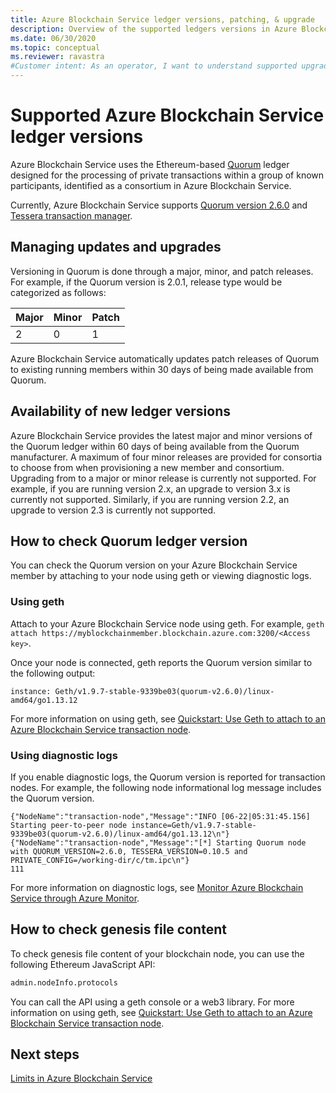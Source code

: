 ```yaml
---
title: Azure Blockchain Service ledger versions, patching, & upgrade
description: Overview of the supported ledgers versions in Azure Blockchain Service. Including policies for systems patching and upgrades.
ms.date: 06/30/2020
ms.topic: conceptual
ms.reviewer: ravastra
#Customer intent: As an operator, I want to understand supported upgrades and versions for Azure Blockchain Service.
---
```


# Supported Azure Blockchain Service ledger versions

Azure Blockchain Service uses the Ethereum-based [Quorum](https://www.goquorum.com/developers) ledger designed for the processing of private transactions within a group of known participants, identified as a consortium in Azure Blockchain Service.

Currently, Azure Blockchain Service supports [Quorum version 2.6.0](https://github.com/jpmorganchase/quorum/releases/tag/v2.6.0) and [Tessera transaction manager](https://github.com/jpmorganchase/tessera).

## Managing updates and upgrades

Versioning in Quorum is done through a major, minor, and patch releases. For example, if the Quorum version is 2.0.1, release type would be categorized as follows:

|Major | Minor  | Patch  |
| :--- | :----- | :----- |
| 2 | 0 | 1 | 

Azure Blockchain Service automatically updates patch releases of Quorum to existing running members within 30 days of being made available from Quorum.

## Availability of new ledger versions

Azure Blockchain Service provides the latest major and minor versions of the Quorum ledger within 60 days of being available from the Quorum manufacturer. A maximum of four minor releases are provided for consortia to choose from when provisioning a new member and consortium. Upgrading from to a major or minor release is currently not supported. For example, if you are running version 2.x, an upgrade to version 3.x is currently not supported. Similarly, if you are running version 2.2, an upgrade to version 2.3 is currently not supported.

## How to check Quorum ledger version

You can check the Quorum version on your Azure Blockchain Service member by attaching to your node using geth or viewing diagnostic logs.

### Using geth

Attach to your Azure Blockchain Service node using geth. For example, `geth attach https://myblockchainmember.blockchain.azure.com:3200/<Access key>`.

Once your node is connected, geth reports the Quorum version similar to the following output:

``` text
instance: Geth/v1.9.7-stable-9339be03(quorum-v2.6.0)/linux-amd64/go1.13.12
```

For more information on using geth, see [Quickstart: Use Geth to attach to an Azure Blockchain Service transaction node](connect-geth.md).

### Using diagnostic logs

If you enable diagnostic logs, the Quorum version is reported for transaction nodes. For example, the following node informational log message includes the Quorum version.

``` text 
{"NodeName":"transaction-node","Message":"INFO [06-22|05:31:45.156] Starting peer-to-peer node instance=Geth/v1.9.7-stable-9339be03(quorum-v2.6.0)/linux-amd64/go1.13.12\n"}
{"NodeName":"transaction-node","Message":"[*] Starting Quorum node with QUORUM_VERSION=2.6.0, TESSERA_VERSION=0.10.5 and PRIVATE_CONFIG=/working-dir/c/tm.ipc\n"}
111
```

For more information on diagnostic logs, see [Monitor Azure Blockchain Service through Azure Monitor](monitor-azure-blockchain-service.md#diagnostic-settings).

## How to check genesis file content

To check genesis file content of your blockchain node, you can use the following Ethereum JavaScript API:

``` bash
admin.nodeInfo.protocols
```
You can call the API using a geth console or a web3 library. For more information on using geth, see [Quickstart: Use Geth to attach to an Azure Blockchain Service transaction node](connect-geth.md).

## Next steps

[Limits in Azure Blockchain Service](limits.md)
